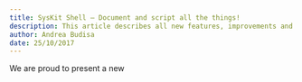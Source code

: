 ```yaml
---
title: SysKit Shell – Document and script all the things!
description: This article describes all new features, improvements and bug fixes delivered in SysKit Shell.
author: Andrea Budisa
date: 25/10/2017
---
```


We are proud to present a new